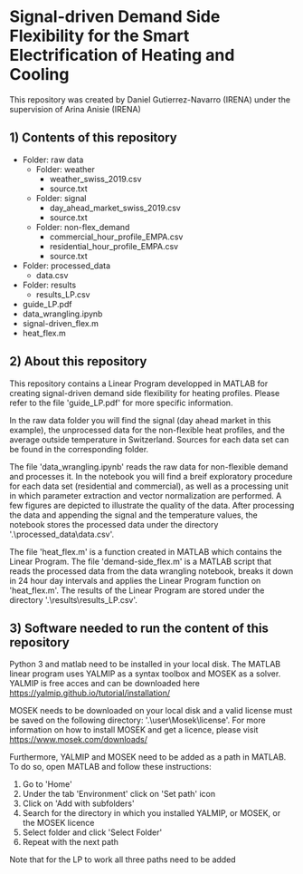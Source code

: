 # Signal-driven Demand Side Flexibility for the Smart Electrification of Heating and Cooling
This repository was created by Daniel Gutierrez-Navarro (IRENA) under the supervision of Arina Anisie (IRENA)


## 1) Contents of this repository
- Folder: raw data
    - Folder: weather
        - weather_swiss_2019.csv
        - source.txt
    - Folder: signal
        - day_ahead_market_swiss_2019.csv
        - source.txt
    - Folder: non-flex_demand
        - commercial_hour_profile_EMPA.csv
        - residential_hour_profile_EMPA.csv
        - source.txt
- Folder: processed_data  
    - data.csv
- Folder: results
    - results_LP.csv  
- guide_LP.pdf
- data_wrangling.ipynb
- signal-driven_flex.m
- heat_flex.m

## 2) About this repository
This repository contains a Linear Program developped in MATLAB for creating signal-driven demand side flexibility for heating profiles. Please refer to the file 'guide_LP.pdf' for more specific information. 

In the raw data folder you will find the signal (day ahead market in this example), the unprocessed data for the non-flexible heat profiles, and the average outside temperature in Switzerland. Sources for each data set can be found in the corresponding folder.

The file 'data_wrangling.ipynb' reads the raw data for non-flexible demand and processes it. In the notebook you will find a breif exploratory procedure for each data set (residential and commercial), as well as a processing unit in which parameter extraction and vector normalization are performed. A few figures are depicted to illustrate the quality of the data. After processing the data and appending the signal and the temperature values, the notebook stores the processed data under the directory '.\processed_data\data.csv'. 

The file 'heat_flex.m' is a function created in MATLAB which contains the Linear Program. The file 'demand-side_flex.m' is a MATLAB script that reads the processed data from the data wrangling notebook, breaks it down in 24 hour day intervals and applies the Linear Program function on 'heat_flex.m'. The results of the Linear Program are stored under the directory '.\results\results_LP.csv'.

## 3) Software needed to run the content of this repository
Python 3 and matlab need to be installed in your local disk. The MATLAB linear program uses YALMIP as a syntax toolbox and MOSEK as a solver. YALMIP is free acces and can be downloaded here https://yalmip.github.io/tutorial/installation/

MOSEK needs to be downloaded on your local disk and a valid license must be saved on the following directory: '.\user\Mosek\license'. For more information on how to install MOSEK and get a licence, please visit https://www.mosek.com/downloads/

Furthermore, YALMIP and MOSEK need to be added as a path in MATLAB. To do so, open MATLAB and follow these instructions:
1) Go to 'Home'
2) Under the tab 'Environment' click on 'Set path' icon
3) Click on 'Add with subfolders'
4) Search for the directory in which you installed YALMIP, or MOSEK, or the MOSEK licence
5) Select folder and click 'Select Folder'
6) Repeat with the next path

Note that for the LP to work all three paths need to be added
